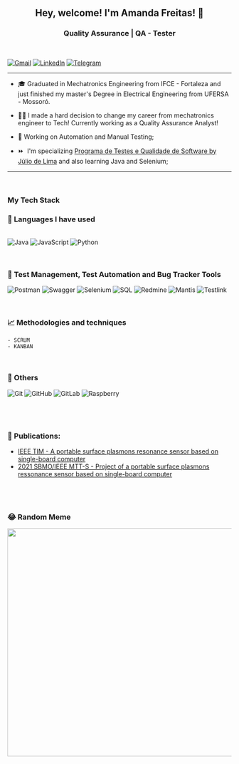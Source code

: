 **<h2 style="text-align: center;">Hey, welcome! I'm Amanda Freitas! 👋 </h2>**

**<h3 style="text-align: center;">Quality Assurance | QA - Tester</h3>**

&nbsp; 
<p style="text-align: center;">

[![Gmail](https://img.shields.io/badge/Gmail-D14836?style=for-the-badge&logo=gmail&logoColor=white)](mailto:amandkelvi@gmail.com) [![LinkedIn](https://img.shields.io/badge/linkedin-%230077B5.svg?style=for-the-badge&logo=linkedin&logoColor=white)](https://linkedin.com/in/amandaklf) [![Telegram](https://img.shields.io/badge/Telegram-2CA5E0?style=for-the-badge&logo=telegram&logoColor=white)](@Amandaafreitas)
</p>


-------------------------
* 🎓 Graduated in Mechatronics Engineering from IFCE - Fortaleza and just finished my master's Degree in Electrical Engineering from UFERSA - Mossoró.

* 👩‍💻 I made a hard decision to change my career from mechatronics engineer to Tech! Currently working as a Quality Assurance Analyst!

* 🧠 Working on Automation and Manual Testing;

* ⏩  I'm specializing [Programa de Testes e Qualidade de Software by Júlio de Lima](https://www.juliodelima.com.br/mentoria/) and also learning Java and Selenium;  

---------------------

&nbsp;
**<h3>My Tech Stack</h3>**


**<h3>🚀 Languages I have used  </h3>**  
![Java](https://img.shields.io/badge/java-100000?style=for-the-badge&logo=Jameson&logoColor=white&labelColor=0C0C63&color=3E27ED) 
![JavaScript](https://img.shields.io/badge/javascript-100000?style=for-the-badge&logo=javascript&logoColor=white&labelColor=665B0C&color=FFFF22) 
![Python](https://img.shields.io/badge/PYTHON-100000?style=for-the-badge&logo=PYTHON&logoColor=white&labelColor=080808&color=1C51CD) 

</br>

**<h3>🤖 Test Management, Test Automation and Bug Tracker Tools </h3>**  

![Postman](https://img.shields.io/badge/Postman-100000?style=for-the-badge&logo=Postman&logoColor=white&labelColor=000000&color=FF5E0D) 
![Swagger](https://img.shields.io/badge/Swagger-100000?style=for-the-badge&logo=swagger&logoColor=white&labelColor=1E590E&color=000) 
![Selenium](https://img.shields.io/badge/-selenium-%43B02A?style=for-the-badge&logo=selenium&logoColor=white&labelColor=354561F&color=000000)
![SQL](https://img.shields.io/badge/sqL-100000?style=for-the-badge&logo=MYSQL&logoColor=FFFFFF&labelColor=2F324F&color=1C51CD) 
![Redmine](https://img.shields.io/badge/Redmine-100000?style=for-the-badge&logo=Redmine&logoColor=white&labelColor=5C0606&color=FF170F) 
![Mantis](https://img.shields.io/badge/MANTIS-100000?style=for-the-badge&logo=mega&logoColor=FFFFFF&labelColor=354561F&color=428629) 
![Testlink](https://img.shields.io/badge/TestLink-100000?style=for-the-badge&logo=Talenthouse&logoColor=white&labelColor=616D04&color=E7E118) 

</br>

**<h3>📈 Methodologies and techniques</h3>** 

    - SCRUM
    - KANBAN  
    
</br>

**<h3>💾 Others</h3>** 

![Git](https://img.shields.io/badge/git-%23F05033.svg?style=for-the-badge&logo=git&logoColor=white)
![GitHub](https://img.shields.io/badge/github-%23121011.svg?style=for-the-badge&logo=github&logoColor=white)
![GitLab](https://img.shields.io/badge/gitlab-%23181717.svg?style=for-the-badge&logo=gitlab&logoColor=white)
![Raspberry](https://img.shields.io/badge/raspberry_pi-100000?style=for-the-badge&logo=raspberrypi&logoColor=white&labelColor=192B42&color=6451FF) 

&nbsp;
---------
### 📑 Publications:

* [IEEE TIM - A portable surface plasmons resonance sensor based on single-board computer](https://ieeexplore.ieee.org/document/9989399)
* [2021 SBMO/IEEE MTT-S - Project of a portable surface plasmons ressonance sensor based on single-board computer](https://ieeexplore.ieee.org/document/9624867)

&nbsp;
-------

### 😂 Random Meme 
<img src="https://rm.up.railway.app/" width="512px"/>
